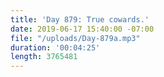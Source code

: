 ```yaml
---
title: 'Day 879: True cowards.'
date: 2019-06-17 15:40:00 -07:00
file: "/uploads/Day-879a.mp3"
duration: '00:04:25'
length: 3765481
---
```


